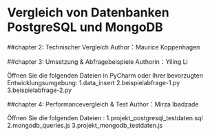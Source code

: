 
# Vergleich von Datenbanken PostgreSQL und MongoDB

##chapter 2: Technischer Vergleich 
 Author：Maurice Koppenhagen


##chapter 3: Umsetzung & Abfragebeispiele
Authorin：Yiling Li

Öffnen Sie die folgenden Dateien in PyCharm oder Ihrer bevorzugten Entwicklungsumgebung:
1.data_insert
2.beispielabfrage-1.py
3.beispielabfrage-2.py



##chapter 4: Performancevergleich & Test
Author：Mirza Ibadzade

Öffnen Sie die folgenden Dateien :
1.projekt_postgresql_testdaten.sql
2.mongodb_queries.js
3.projekt_mongodb_testdaten.js
